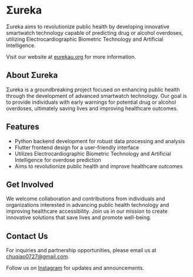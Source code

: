 # Σureka

Σureka aims to revolutionize public health by developing innovative smartwatch technology capable of predicting drug or alcohol overdoses, utilizing Electrocardiographic Biometric Technology and Artificial Intelligence.

Visit our website at [eurekau.org](https://eurekau.org) for more information.

## About Σureka

Σureka is a groundbreaking project focused on enhancing public health through the development of advanced smartwatch technology. Our goal is to provide individuals with early warnings for potential drug or alcohol overdoses, ultimately saving lives and improving healthcare outcomes.

## Features

- Python backend development for robust data processing and analysis
- Flutter frontend design for a user-friendly interface
- Utilizes Electrocardiographic Biometric Technology and Artificial Intelligence for overdose prediction
- Aims to revolutionize public health and improve healthcare outcomes

## Get Involved

We welcome collaboration and contributions from individuals and organizations interested in advancing public health technology and improving healthcare accessibility. Join us in our mission to create innovative solutions that save lives and promote well-being.

## Contact Us

For inquiries and partnership opportunities, please email us at chuqiao0727@gmail.com.

Follow us on [Instagram](https://instagram.com/eureka_tech_co) for updates and announcements.
